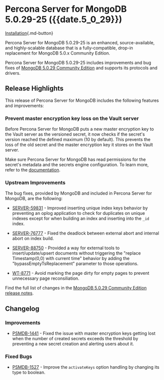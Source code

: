 # Percona Server for MongoDB 5.0.29-25 ({{date.5_0_29}})

[Installation](../install/index.md){.md-button}

Percona Server for MongoDB 5.0.29-25 is an enhanced, source-available, and highly-scalable database that is a
fully-compatible, drop-in replacement for MongoDB 5.0.x Community Edition. 

Percona Server for MongoDB 5.0.29-25 includes improvements and bug fixes of [MongoDB 5.0.29 Community Edition](https://www.mongodb.com/docs/manual/release-notes/5.0/#5.0.29---sep-15--2024) and supports its protocols and drivers.

## Release Highlights

This release of Percona Server for MongoDB includes the following features and improvements:

### Prevent master encryption key loss on the Vault server

Before Percona Server for MongoDB puts a new master encryption key to the Vault server as the versioned secret, it now checks if the secret's version reached the defined maximum (10 by default). This prevents the loss of the old secret and the master encryption key it stores on the Vault server. 

Make sure Percona Server for MongoDB has read permissions for the secret's metadata and the secrets engine configuration. To learn more, refer to the [documentation](../vault.md#master-key-loss-prevention).


### Upstream Improvements

The bug fixes, provided by MongoDB and included in Percona Server for MongoDB, are the following:

* [SERVER-59831](https://jira.mongodb.org/browse/SERVER-59831) -  Improved inserting unique index keys behavior by preventing an oplog application to check for duplicates on unique indexes except for when building an index and inserting into the `_id` index. 

* [SERVER-76777](https://jira.mongodb.org/browse/SERVER-76777) - Fixed the deadlock between external abort and internal abort on index build.

* [SERVER-88750](https://jira.mongodb.org/browse/SERVER-88750) - Provided a way for external tools to insert/update/upsert documents without triggering the "replace Timestamp(0,0) with current time" behavior by adding the "bypassEmptyTsReplacement" parameter to those operations.

* [WT-8771](https://jira.mongodb.org/browse/WT-8771) - Avoid marking the page dirty for empty pages to prevent unnecessary page reconsiliation.


Find the full list of changes in the [MongoDB 5.0.29 Community Edition release notes](https://www.mongodb.com/docs/manual/release-notes/5.0/#5.0.29---sep-15--2024).


## Changelog

### Improvements

* [PSMDB-1441](https://perconadev.atlassian.net/browse/PSMDB-1441) - Fixed the issue with master encryption keys getting lost when the number of created secrets exceeds the threshold by preventing a new secret creation and alerting users about it.

### Fixed Bugs

* [PSMDB-1527](https://perconadev.atlassian.net/browse/PSMDB-1527) - Improve the `activateKeys` option handling by changing its type to boolean.


